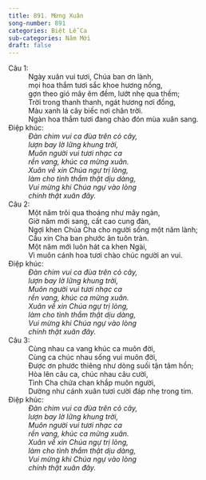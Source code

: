 ```yaml
---
title: 891. Mừng Xuân
song-number: 891
categories: Biệt Lễ Ca
sub-categories: Năm Mới
draft: false
---
```

<dl><dt>Câu 1:</dt><dd data-verse="1">Ngày xuân vui tươi, Chúa ban ơn lành, <br/>mọi hoa thắm tươi sắc khoe hương nồng, <br/>gợn theo gió mây êm đềm, lướt nhẹ qua thềm; <br/>Trời trong thanh thanh, ngát hương nơi đồng, <br/>Màu xanh lá cây biếc nơi chân trời. <br/>Ngàn hoa thắm tươi đang chào đón mùa xuân sang. </dd><dt>Điệp khúc:</dt><dd data-chorus="1"><em>Đàn chim vui ca đùa trên cỏ cây, <br/>lượn bay lờ lững khung trời, <br/>Muôn người vui tươi nhạc ca <br/>rền vang, khúc ca mừng xuân. <br/>Xuân về xin Chúa ngự trị lòng, <br/>làm cho tình thắm thật dịu dàng, <br/>Vui mừng khi Chúa ngự vào lòng <br/>chính thật xuân đây. </em></dd><dt>Câu 2:</dt><dd data-verse="2">Một năm trôi qua thoáng như mây ngàn, <br/>Giờ năm mới sang, cất cao cung đàn, <br/>Ngợi khen Chúa Cha cho người sống một năm lành; <br/>Cầu xin Cha ban phước ân tuôn tràn. <br/>Một năm mới luôn hát ca khen Ngài, <br/>Vì muôn cánh hoa tươi chào chúc người an vui. </dd><dt>Điệp khúc:</dt><dd data-chorus="1"><em>Đàn chim vui ca đùa trên cỏ cây, <br/>lượn bay lờ lững khung trời, <br/>Muôn người vui tươi nhạc ca <br/>rền vang, khúc ca mừng xuân. <br/>Xuân về xin Chúa ngự trị lòng, <br/>làm cho tình thắm thật dịu dàng, <br/>Vui mừng khi Chúa ngự vào lòng <br/>chính thật xuân đây. </em></dd><dt>Câu 3:</dt><dd data-verse="3">Cùng nhau ca vang khúc ca muôn đời, <br/>Cùng ca chúc nhau sống vui muôn đời, <br/>Được ơn phước thiêng như dòng suối tận tâm hồn; <br/>Hòa lên câu ca, chúc nhau câu cười, <br/>Tình Cha chứa chan khắp muôn người, <br/>Dường như cánh xuân tươi cười đáp nhẹ trong tim. </dd><dt>Điệp khúc:</dt><dd data-chorus="1"><em>Đàn chim vui ca đùa trên cỏ cây, <br/>lượn bay lờ lững khung trời, <br/>Muôn người vui tươi nhạc ca <br/>rền vang, khúc ca mừng xuân. <br/>Xuân về xin Chúa ngự trị lòng, <br/>làm cho tình thắm thật dịu dàng, <br/>Vui mừng khi Chúa ngự vào lòng <br/>chính thật xuân đây. </em></dd></dl>